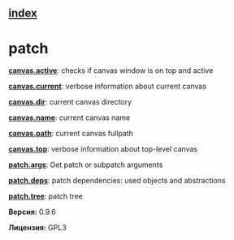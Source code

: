 [index](index.html) 
---

# patch




[**canvas.active**](canvas.active.html): checks if canvas window is on top and active 

[**canvas.current**](canvas.current.html): verbose information about current canvas 

[**canvas.dir**](canvas.dir.html): current canvas directory 

[**canvas.name**](canvas.name.html): current canvas name 

[**canvas.path**](canvas.path.html): current canvas fullpath 

[**canvas.top**](canvas.top.html): verbose information about top-level canvas 

[**patch.args**](patch.args.html): Get patch or subpatch arguments 

[**patch.deps**](patch.deps.html): patch dependencies: used objects and abstractions 

[**patch.tree**](patch.tree.html): patch tree 


**Версия:** 0.9.6

**Лицензия:** GPL3
